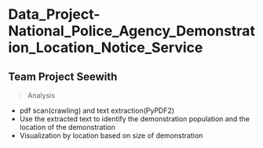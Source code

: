 # Data_Project-National_Police_Agency_Demonstration_Location_Notice_Service
## Team Project Seewith
> Analysis
- pdf scan(crawling) and text extraction(PyPDF2) <br>
- Use the extracted text to identify the demonstration population and the location of the demonstration <br>
- Visualization by location based on size of demonstration <br>

